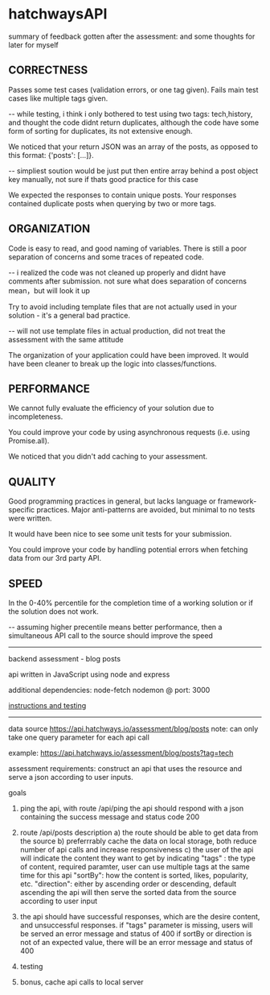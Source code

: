 # hatchwaysAPI

summary of feedback gotten after the assessment:
and some thoughts for later for myself

## CORRECTNESS

Passes some test cases (validation errors, or one tag given). Fails main test cases like multiple tags given.

-- while testing, i think i only bothered to test using two tags: tech,history, and thought the code didnt return duplicates, although the code have some form of sorting for duplicates, its not extensive enough.

We noticed that your return JSON was an array of the posts, as opposed to this format: {'posts': [...]}.

-- simpliest soution would be just put then entire array behind a post object key manually, not sure if thats good practice for this case

We expected the responses to contain unique posts. Your responses contained duplicate posts when querying by two or more tags.


## ORGANIZATION

Code is easy to read, and good naming of variables. There is still a poor separation of concerns and some traces of repeated code.

-- i realized the code was not cleaned up properly and didnt have comments after submission. not sure what does separation of concerns mean，but will look it up

Try to avoid including template files that are not actually used in your solution - it's a general bad practice.

-- will not use template files in actual production, did not treat the assessment with the same attitude

The organization of your application could have been improved. It would have been cleaner to break up the logic into classes/functions.

## PERFORMANCE

We cannot fully evaluate the efficiency of your solution due to incompleteness.

You could improve your code by using asynchronous requests (i.e. using Promise.all).

We noticed that you didn't add caching to your assessment.

## QUALITY

Good programming practices in general, but lacks language or framework-specific practices. Major anti-patterns are avoided, but minimal to no tests were written.

It would have been nice to see some unit tests for your submission.

You could improve your code by handling potential errors when fetching data from our 3rd party API.

## SPEED

In the 0-40% percentile for the completion time of a working solution or if the solution does not work.

-- assuming higher precentile means better performance, then a simultaneous API call to the source should improve the speed

------------------------------------------

backend assessment - blog posts

api written in JavaScript
using node and express

additional dependencies:
node-fetch
nodemon @ port: 3000

<a href="https://github.com/BurgersAndSalads/hatchwaysAPI/blob/master/controllers/testing.md">instructions and testing</a>

--------------------------------------

data source https://api.hatchways.io/assessment/blog/posts
note: can only take one query parameter for each api call

example: https://api.hatchways.io/assessment/blog/posts?tag=tech

assessment requirements: construct an api that uses the resource and serve a json according to user inputs.

goals
1. ping the api, with route /api/ping
    the api should respond with a json containing the success message
    and status code 200

2. route /api/posts description
    a) the route should be able to get data from the source
    b) preferrrably cache the data on local storage, both reduce          number of api calls and increase responsiveness
    c) the user of the api will indicate the content they want to get
    by indicating 
        "tags" : the type of content, required paramter, user can use multiple tags at the same time for this api
        "sortBy": how the content is sorted, likes, popularity, etc.
        "direction": either by ascending order or descending, default ascending
    the api will then serve the sorted data from the source according to user input

3. the api should have successful responses, which are the desire content, and unsuccessful responses. 
    if "tags" parameter is missing, users will be served an error message and status of 400
    if sortBy or direction is not of an expected value, there will be an error message and status of 400

4. testing

5. bonus, cache api calls to local server
